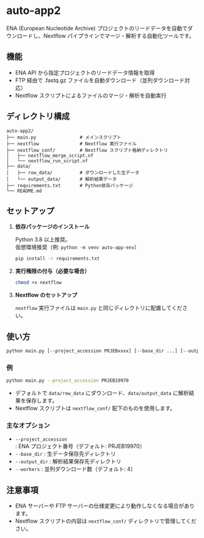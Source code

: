 # auto-app2

ENA (European Nucleotide Archive) プロジェクトのリードデータを自動でダウンロードし、Nextflow パイプラインでマージ・解析する自動化ツールです。

## 機能

- ENA API から指定プロジェクトのリードデータ情報を取得
- FTP 経由で .fastq.gz ファイルを自動ダウンロード（並列ダウンロード対応）
- Nextflow スクリプトによるファイルのマージ・解析を自動実行

## ディレクトリ構成

```
auto-app2/
├── main.py                # メインスクリプト
├── nextflow               # Nextflow 実行ファイル
├── nextflow_conf/         # Nextflow スクリプト格納ディレクトリ
│   ├── nextflow_merge_script.nf
│   └── nextflow_run_script.nf
├── data/
│   ├── row_data/          # ダウンロードした生データ
│   └── output_data/       # 解析結果データ
├── requirements.txt       # Python依存パッケージ
└── README.md
```

## セットアップ

1. **依存パッケージのインストール**

   Python 3.8 以上推奨。  
   仮想環境推奨（例: `python -m venv auto-app-env`）

   ```sh
   pip install -r requirements.txt
   ```

2. **実行権限の付与（必要な場合）**

   ```sh
   chmod +x nextflow
   ```

3. **Nextflow のセットアップ**

   `nextflow` 実行ファイルは `main.py` と同じディレクトリに配置してください。

## 使い方

```sh
python main.py [--project_accession PRJEBxxxx] [--base_dir ...] [--output_dir ...] [--workers N]
```

### 例

```sh
python main.py --project_accession PRJEB19970
```

- デフォルトで `data/row_data` にダウンロード、`data/output_data` に解析結果を保存します。
- Nextflow スクリプトは `nextflow_conf/` 配下のものを使用します。

### 主なオプション

- `--project_accession` : ENA プロジェクト番号（デフォルト: PRJEB19970）
- `--base_dir` : 生データ保存先ディレクトリ
- `--output_dir` : 解析結果保存先ディレクトリ
- `--workers` : 並列ダウンロード数（デフォルト: 4）

## 注意事項

- ENA サーバーや FTP サーバーの仕様変更により動作しなくなる場合があります。
- Nextflow スクリプトの内容は `nextflow_conf/` ディレクトリで管理してください。